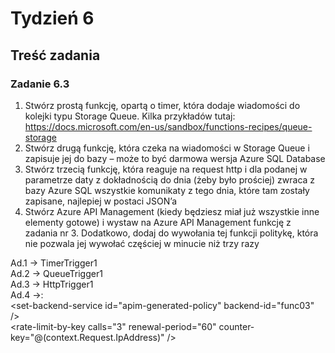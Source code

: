 # Tydzień 6

## Treść zadania

### Zadanie 6.3

1)	Stwórz prostą funkcję, opartą o timer, która dodaje wiadomości do kolejki typu Storage Queue. Kilka przykładów tutaj: https://docs.microsoft.com/en-us/sandbox/functions-recipes/queue-storage
2)	Stwórz drugą funkcję, która czeka na wiadomości w Storage Queue i zapisuje jej do bazy – może to być darmowa wersja Azure SQL Database
3)	Stwórz trzecią funkcję, która reaguje na request http i dla podanej w parametrze daty z dokładnością do dnia (żeby było prościej) zwraca z bazy Azure SQL wszystkie komunikaty z tego dnia, które tam zostały zapisane, najlepiej w postaci JSON’a
4)	Stwórz Azure API Management (kiedy będziesz miał już wszystkie inne elementy gotowe) i wystaw na Azure API Management funkcję z zadania nr 3. Dodatkowo, dodaj do wywołania tej funkcji politykę, która nie pozwala jej wywołać częściej w minucie niż trzy razy

Ad.1 -> TimerTrigger1 <br>
Ad.2 -> QueueTrigger1 <br>
Ad.3 -> HttpTrigger1 <br>
Ad.4 ->: <br>
        \<set-backend-service id="apim-generated-policy" backend-id="func03" /> <br>
        \<rate-limit-by-key calls="3" renewal-period="60" counter-key="@(context.Request.IpAddress)" /> <br>


